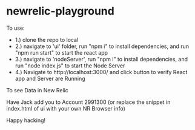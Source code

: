 # newrelic-playground

To use:

-  1.) clone the repo to local
-  2.) navigate to 'ui' folder, run "npm i" to install dependencies, and run "npm run start" to start the react app
-  3.) navigate to 'nodeServer', run "npm i" to install dependencies, and run "node index.js" to start the Node Server
-  4.) Navigate to http://localhost:3000/ and click button to verify React app and Server are Running

To see Data in New Relic

Have Jack add you to Account 2991300 (or replace the snippet in index.html of ui with your own NR Browser info)

Happy hacking!
